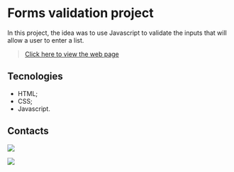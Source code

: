 # Forms validation project

In this project, the idea was to use Javascript to validate the inputs that will allow a user to enter a list.

> [Click here to view the web page](https://matheusvaz-dev.github.io/forms-validation-whit-API/)

## Tecnologies

- HTML;
- CSS;
- Javascript.

## Contacts

<div>
<a href = "mailto:matheusvaz.ux@gmail.com"><img src="https://img.shields.io/badge/Gmail-D14836?style=for-the-badge&logo=gmail&logoColor=white" target="_blank"></a>

<a href="https://www.linkedin.com/in/matheusvaz-dev/" target="_blank"><img src="https://img.shields.io/badge/-LinkedIn-%230077B5?style=for-the-badge&logo=linkedin&logoColor=white" target="_blank"></a>

</div>
